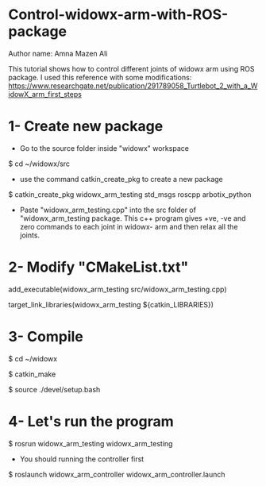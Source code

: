 # Control-widowx-arm-with-ROS-package

Author name: Amna Mazen Ali

This tutorial shows how to control different joints of widowx arm using ROS package. I used this reference with some modifications: https://www.researchgate.net/publication/291789058_Turtlebot_2_with_a_WidowX_arm_first_steps


# 1- Create new package

* Go to the source folder inside "widowx" workspace 

$ cd ~/widowx/src

* use the command catkin_create_pkg <package-name> <dependencies> to create a new package
  
$ catkin_create_pkg widowx_arm_testing std_msgs roscpp arbotix_python
  
* Paste "widowx_arm_testing.cpp" into the src folder of "widowx_arm_testing package. This c++ program gives +ve, -ve and zero commands to each joint in widowx- arm 
  and then relax all the joints.
  
# 2- Modify "CMakeList.txt" 
  
add_executable(widowx_arm_testing src/widowx_arm_testing.cpp)
  
target_link_libraries(widowx_arm_testing ${catkin_LIBRARIES})
  
# 3- Compile 
  
 $ cd ~/widowx
  
 $ catkin_make
  
 $ source ./devel/setup.bash
  
# 4- Let's run the program
  
  $ rosrun widowx_arm_testing widowx_arm_testing
  
  * You should running the controller first
  
  $ roslaunch widowx_arm_controller widowx_arm_controller.launch
  

